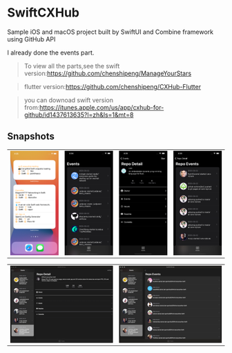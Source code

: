 # SwiftCXHub
Sample iOS and macOS project built by SwiftUI and Combine framework using GitHub API

I already done the events part.

> To view all the parts,see the swift version:https://github.com/chenshipeng/ManageYourStars

> flutter version:https://github.com/chenshipeng/CXHub-Flutter

> you can downoad swift version from:https://itunes.apple.com/us/app/cxhub-for-github/id1437613635?l=zh&ls=1&mt=8


## Snapshots
<table>
    <tr>
        <td ><center><img src="https://github.com/chenshipeng/SwiftCXHub/blob/master/swiftcxhub_snap/Simulator%20Screen%20Shot%20-%20iPhone%2011%20-%202020-09-10%20at%2016.25.18.png" ></center></td>
        <td ><center><img src="https://github.com/chenshipeng/SwiftCXHub/blob/master/swiftcxhub_snap/Simulator%20Screen%20Shot%20-%20iPhone%2011%20Pro%20Max%20-%202020-09-02%20at%2016.34.54.png" ></center></td>
         <td ><center><img src="https://github.com/chenshipeng/SwiftCXHub/blob/master/swiftcxhub_snap/Simulator%20Screen%20Shot%20-%20iPhone%2011%20Pro%20Max%20-%202020-09-02%20at%2016.35.27.png" ></center></td>
      <td ><center><img src="https://github.com/chenshipeng/SwiftCXHub/blob/master/swiftcxhub_snap/Simulator%20Screen%20Shot%20-%20iPhone%2011%20Pro%20Max%20-%202020-09-02%20at%2016.35.38.png" ></center></td>
    </tr>
</table>

<table>
    <tr>
        <td ><center><img src="https://github.com/chenshipeng/SwiftCXHub/blob/master/swiftcxhub_snap/1599035764165.jpg" ></center></td>
         <td ><center><img src="https://github.com/chenshipeng/SwiftCXHub/blob/master/swiftcxhub_snap/1599035790007.jpg" ></center></td>
    </tr>
</table>

